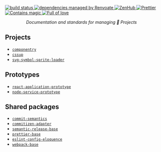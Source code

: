<div align="right>
  <h1>📝 Crystal Ball Projects Documentation</h1>
</div>

<div align="center">
<!-- prettier-ignore-start -->
  <!-- <a href="https://www.npmjs.com/package/eslint-config-eloquence" target="_blank" rel="noopener noreferrer">
    <img src="https://img.shields.io/npm/v/eslint-config-eloquence.svg" alt="current version" />
  </a> -->
  <a href="https://travis-ci.com/crystal-ball/eslint-config-eloquence" target="_blank" rel="noopener noreferrer">
    <img src="https://travis-ci.com/crystal-ball/eslint-config-eloquence.svg?branch=master" alt="build status" />
  </a>
  <a href="https://renovatebot.com/" target="_blank" rel="noopener noreferrer">
    <img src="https://img.shields.io/badge/Renovate-enabled-32c3c2.svg" alt="dependencies managed by Renvoate" />
  </a>
  <a href="https://github.com/crystal-ball/eslint-config-eloquence#zenhub" target="_blank" rel="noopener noreferrer">
    <img src="https://img.shields.io/badge/Shipping_faster_with-ZenHub-5e60ba.svg?style=flat-square" alt="ZenHub" />
  </a>
  <a href="https://prettier.io/" target="_blank" rel="noopener noreferrer">
    <img src="https://img.shields.io/badge/styled_with-prettier-ff69b4.svg" alt="Prettier" />
  </a>
  <!-- <a href="https://semantic-release.gitbook.io/semantic-release/" target="_blank" rel="noopener noreferrer">
    <img src="https://img.shields.io/badge/%F0%9F%93%A6%F0%9F%9A%80-semantic_release-e10079.svg" alt="managed by semantic release" />
  </a> -->
  <br />
  <a href="https://github.com/crystal-ball" target="_blank" rel="noopener noreferrer">
    <img src="https://img.shields.io/badge/%F0%9F%94%AE%E2%9C%A8-contains_magic-D831D7.svg" alt="Contains magic" />
  </a>
  <a href="https://github.com/crystal-ball/crystal-ball.github.io" target="_blank" rel="noopener noreferrer">
    <img src="https://img.shields.io/badge/%F0%9F%92%96%F0%9F%8C%88-full_of_love-F5499E.svg" alt="Full of love" />
  </a>
<!-- prettier-ignore-end -->
</div>

<p align="center">
  <em>Documentation and standards for managing 🔮 Projects</em>
</p>

## Projects

- [`componentry`][]
- [`cssup`][]
- [`svg-symbol-sprite-loader`][]

## Prototypes

- [`react-application-prototype`][]
- [`node-service-prototype`][]

## Shared packages

- [`commit-semantics`][]
- [`commitizen-adapter`][]
- [`semantic-release-base`][]
- [`prettier-base`][]
- [`eslint-config-eloquence`][]
- [`webpack-base`][]

<!-- Links -->

<!-- prettier-ignore-start -->
[`commit-semantics`]:https://github.com/crystal-ball/commit-semantics
[`commitizen-adapter`]:https://github.com/crystal-ball/commitizen-adapter
[`componentry`]:https://github.com/crystal-ball/componentry
[`cssup`]:https://github.com/crystal-ball/cssup
[`eslint-config-eloquence`]:https://github.com/crystal-ball/eslint-config-eloquence
[`node-service-prototype`]:https://github.com/crystal-ball/node-service-prototype
[`prettier-base`]:https://github.com/crystal-ball/prettier-base
[`react-application-prototype`]:https://github.com/crystal-ball/react-application-prototype
[`semantic-release-base`]:https://github.com/crystal-ball/semantic-release-base
[`svg-symbol-sprite-loader`]:https://github.com/crystal-ball/svg-symbol-sprite-loader
[`webpack-base`]:https://github.com/crystal-ball/webpack-base
[commitizen]:https://commitizen.github.io/cz-cli/
<!-- prettier-ignore-end -->
